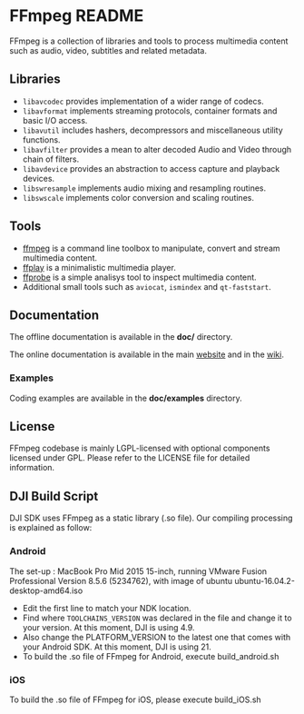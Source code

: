 FFmpeg README
=============

FFmpeg is a collection of libraries and tools to process multimedia content
such as audio, video, subtitles and related metadata.

## Libraries

* `libavcodec` provides implementation of a wider range of codecs.
* `libavformat` implements streaming protocols, container formats and basic I/O access.
* `libavutil` includes hashers, decompressors and miscellaneous utility functions.
* `libavfilter` provides a mean to alter decoded Audio and Video through chain of filters.
* `libavdevice` provides an abstraction to access capture and playback devices.
* `libswresample` implements audio mixing and resampling routines.
* `libswscale` implements color conversion and scaling routines.

## Tools

* [ffmpeg](http://ffmpeg.org/ffmpeg.html) is a command line toolbox to
  manipulate, convert and stream multimedia content.
* [ffplay](http://ffmpeg.org/ffplay.html) is a minimalistic multimedia player.
* [ffprobe](http://ffmpeg.org/ffprobe.html) is a simple analisys tool to inspect
  multimedia content.
* Additional small tools such as `aviocat`, `ismindex` and `qt-faststart`.

## Documentation

The offline documentation is available in the **doc/** directory.

The online documentation is available in the main [website](http://ffmpeg.org)
and in the [wiki](http://trac.ffmpeg.org).

### Examples

Coding examples are available in the **doc/examples** directory.

## License

FFmpeg codebase is mainly LGPL-licensed with optional components licensed under
GPL. Please refer to the LICENSE file for detailed information.

## DJI Build Script
DJI SDK uses FFmpeg as a static library (.so file). Our compiling processing is explained as follow:
### Android
The set-up :  MacBook Pro Mid 2015 15-inch,  running VMware Fusion Professional Version 8.5.6 (5234762), with image of ubuntu  ubuntu-16.04.2-desktop-amd64.iso 

* Edit the first line to match your NDK location.
* Find where `TOOLCHAINS_VERSION` was declared in the file and change it to your version. At this moment, DJI is using 4.9.
* Also change the PLATFORM_VERSION to the latest one that comes with your Android SDK. At this moment, DJI is using 21.
* To build the .so file of FFmpeg for Android, execute build_android.sh

### iOS
To build the .so file of FFmpeg for iOS, please execute build_iOS.sh

